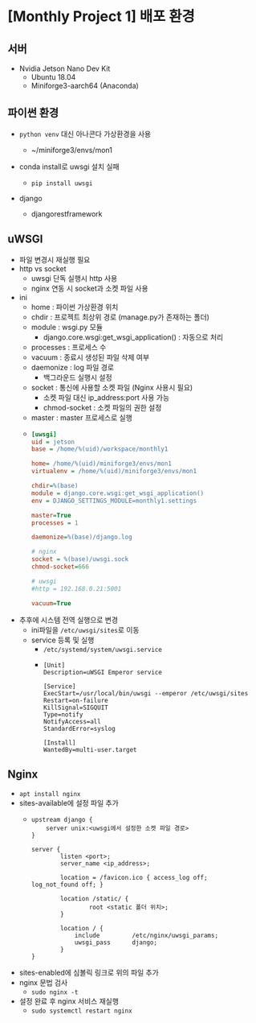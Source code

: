 # [Monthly Project 1] 배포 환경

## 서버
  - Nvidia Jetson Nano Dev Kit
    - Ubuntu 18.04
    - Miniforge3-aarch64 (Anaconda)

## 파이썬 환경
  - `python venv` 대신 아나콘다 가상환경을 사용
    - ~/miniforge3/envs/mon1

  - conda install로 uwsgi 설치 실패
    - `pip install uwsgi`

  - django
    - djangorestframework

## uWSGI
  - 파일 변경시 재실행 필요
  - http vs socket
    - uwsgi 단독 실행시 http 사용
    - nginx 연동 시 socket과 소켓 파일 사용
  - ini
    - home : 파이썬 가상환경 위치
    - chdir : 프로젝트 최상위 경로 (manage.py가 존재하는 폴더)
    - module : wsgi.py 모듈
      - django.core.wsgi:get_wsgi_application() : 자동으로 처리
    - processes : 프로세스 수
    - vacuum : 종료시 생성된 파일 삭제 여부
    - daemonize : log 파일 경로
      -  백그라운드 실행시 설정
    - socket : 통신에 사용할 소켓 파일 (Nginx 사용시 필요)
      - 소켓 파일 대신 ip_address:port 사용 가능
      - chmod-socket : 소켓 파일의 권한 설정
    - master : master 프로세스로 실행
    - ``` ini
      [uwsgi]
      uid = jetson
      base = /home/%(uid)/workspace/monthly1
  
      home= /home/%(uid)/miniforge3/envs/mon1
      virtualenv = /home/%(uid)/miniforge3/envs/mon1
  
      chdir=%(base)
      module = django.core.wsgi:get_wsgi_application()
      env = DJANGO_SETTINGS_MODULE=monthly1.settings
  
      master=True
      processes = 1
  
      daemonize=%(base)/django.log
  
      # nginx
      socket = %(base)/uwsgi.sock
      chmod-socket=666
  
      # uwsgi
      #http = 192.168.0.21:5001
  
      vacuum=True
      ```
  - 추후에 시스템 전역 실행으로 변경
    - ini파일을 `/etc/uwsgi/sites`로 이동
    - service 등록 및 실행
      - `/etc/systemd/system/uwsgi.service`
      - ```
        [Unit]
        Description=uWSGI Emperor service
        
        [Service]
        ExecStart=/usr/local/bin/uwsgi --emperor /etc/uwsgi/sites
        Restart=on-failure
        KillSignal=SIGQUIT
        Type=notify
        NotifyAccess=all
        StandardError=syslog
        
        [Install]
        WantedBy=multi-user.target
        ```

## Nginx
  - `apt install nginx`
  - sites-available에 설정 파일 추가
    - ```
      upstream django {
          server unix:<uwsgi에서 설정한 소켓 파일 경로>
      }
      
      server {
              listen <port>;
              server_name <ip_address>;
      
              location = /favicon.ico { access_log off;       log_not_found off; }
      
              location /static/ {
                      root <static 폴더 위치>;
              }
      
              location / {
                  include         /etc/nginx/uwsgi_params;
                  uwsgi_pass      django;
              }
      }
      ```
  - sites-enabled에 심볼릭 링크로 위의 파일 추가
  - nginx 문법 검사
    - `sudo nginx -t`
  - 설정 완료 후 nginx 서비스 재실행
    - `sudo systemctl restart nginx`
    